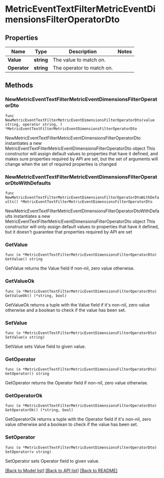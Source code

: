 # MetricEventTextFilterMetricEventDimensionsFilterOperatorDto

## Properties

Name | Type | Description | Notes
------------ | ------------- | ------------- | -------------
**Value** | **string** | The value to match on. | 
**Operator** | **string** | The operator to match on. | 

## Methods

### NewMetricEventTextFilterMetricEventDimensionsFilterOperatorDto

`func NewMetricEventTextFilterMetricEventDimensionsFilterOperatorDto(value string, operator string, ) *MetricEventTextFilterMetricEventDimensionsFilterOperatorDto`

NewMetricEventTextFilterMetricEventDimensionsFilterOperatorDto instantiates a new MetricEventTextFilterMetricEventDimensionsFilterOperatorDto object
This constructor will assign default values to properties that have it defined,
and makes sure properties required by API are set, but the set of arguments
will change when the set of required properties is changed

### NewMetricEventTextFilterMetricEventDimensionsFilterOperatorDtoWithDefaults

`func NewMetricEventTextFilterMetricEventDimensionsFilterOperatorDtoWithDefaults() *MetricEventTextFilterMetricEventDimensionsFilterOperatorDto`

NewMetricEventTextFilterMetricEventDimensionsFilterOperatorDtoWithDefaults instantiates a new MetricEventTextFilterMetricEventDimensionsFilterOperatorDto object
This constructor will only assign default values to properties that have it defined,
but it doesn't guarantee that properties required by API are set

### GetValue

`func (o *MetricEventTextFilterMetricEventDimensionsFilterOperatorDto) GetValue() string`

GetValue returns the Value field if non-nil, zero value otherwise.

### GetValueOk

`func (o *MetricEventTextFilterMetricEventDimensionsFilterOperatorDto) GetValueOk() (*string, bool)`

GetValueOk returns a tuple with the Value field if it's non-nil, zero value otherwise
and a boolean to check if the value has been set.

### SetValue

`func (o *MetricEventTextFilterMetricEventDimensionsFilterOperatorDto) SetValue(v string)`

SetValue sets Value field to given value.


### GetOperator

`func (o *MetricEventTextFilterMetricEventDimensionsFilterOperatorDto) GetOperator() string`

GetOperator returns the Operator field if non-nil, zero value otherwise.

### GetOperatorOk

`func (o *MetricEventTextFilterMetricEventDimensionsFilterOperatorDto) GetOperatorOk() (*string, bool)`

GetOperatorOk returns a tuple with the Operator field if it's non-nil, zero value otherwise
and a boolean to check if the value has been set.

### SetOperator

`func (o *MetricEventTextFilterMetricEventDimensionsFilterOperatorDto) SetOperator(v string)`

SetOperator sets Operator field to given value.



[[Back to Model list]](../README.md#documentation-for-models) [[Back to API list]](../README.md#documentation-for-api-endpoints) [[Back to README]](../README.md)


